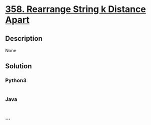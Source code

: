 # [358. Rearrange String k Distance Apart](https://leetcode.com/problems/rearrange-string-k-distance-apart)

## Description
None


## Solution
<!-- Type common method here -->


### Python3
<!-- Type special method here -->

```python

```

### Java
<!-- Type special method here -->

```java

```

### ...
```

```

